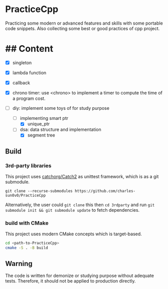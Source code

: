 # PracticeCpp

Practicing some modern or advanced features and skills with some portable code snippets. Also collecting some best or good practices of cpp project.

# ## Content

- [X] singleton
- [X] lambda function
- [X] callback
- [X] chrono timer:  use \<chrono\> to implement a timer to compute the time of a program cost.
- [ ] diy: implement some toys of for study purpose

  - [ ] implementing smart ptr
    - [X] unique_ptr
  - [ ] dsa: data structure and implementation
    - [X] segment tree

## Build

### 3rd-party libraries

This project uses [catchorg/Catch2](https://github.com/catchorg/Catch2) as unittest framework, which is as a git submodule.

```
git clone --recurse-submodules https://github.com/charles-sun0v0/PracticeCpp 
```

Alternatively, the user could `git clone` this then `cd 3rdparty` and run `git submodule init && git submodule update` to fetch dependencies.

### build with CMake

This project uses modern CMake concepts which is target-based.

```bash
cd <path-to-PracticeCpp>
cmake -S . -B build
```

## Warning

The code is written for demonize or studying purpose without adequate tests. Therefore, it should not be applied to production directly.

